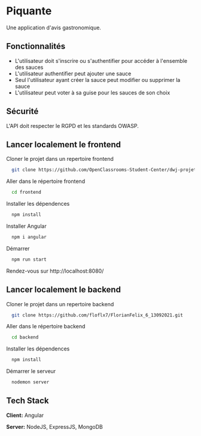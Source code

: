 # Piquante

Une application d'avis gastronomique.
    
## Fonctionnalités

- L'utilisateur doit s'inscrire ou s'authentifier pour accéder à l'ensemble des sauces
- L'utilisateur authentifier peut ajouter une sauce
- Seul l'utilisateur ayant créer la sauce peut modifier ou supprimer la sauce
- L'utilisateur peut voter à sa guise pour les sauces de son choix

## Sécurité

L'API doit respecter le RGPD et les standards OWASP.

  
## Lancer localement le frontend

Cloner le projet dans un repertoire frontend

```bash
  git clone https://github.com/OpenClassrooms-Student-Center/dwj-projet6.git frontend
```

Aller dans le répertoire frontend

```bash
  cd frontend
```

Installer les dépendences

```bash
  npm install
```

Installer Angular

```bash
  npm i angular
```

Démarrer

```bash
  npm run start
```

Rendez-vous sur http://localhost:8080/
  
## Lancer localement le backend

Cloner le projet dans un repertoire backend

```bash
  git clone https://github.com/floflx7/FlorianFelix_6_13092021.git
```

Aller dans le répertoire backend

```bash
  cd backend
```

Installer les dépendences

```bash
  npm install
```

Démarrer le serveur

```bash
  nodemon server
```
## Tech Stack

**Client:** Angular

**Server:** NodeJS, ExpressJS, MongoDB
